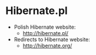 # Hibernate.pl

* Polish Hibernate website:
  * http://hibernate.pl/
* Redirects to Hibernate website:
  * http://hibernate.org/
